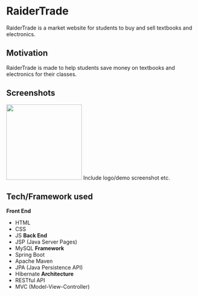# RaiderTrade
RaiderTrade is a market website for students to buy and sell textbooks and electronics.

## Motivation
RaiderTrade is made to help students save money on textbooks and electronics for their classes.
 
## Screenshots
<img src="images/home_page" width="200" height="200" />
Include logo/demo screenshot etc.

## Tech/Framework used
<b>Front End</b>
- HTML
- CSS
- JS
<b>Back End</b>
- JSP (Java Server Pages)
- MySQL
<b>Framework</b>
- Spring Boot
- Apache Maven
- JPA (Java Persistence API)
- Hibernate
<b>Architecture</b>
- RESTful API
- MVC (Model-View-Controller)
